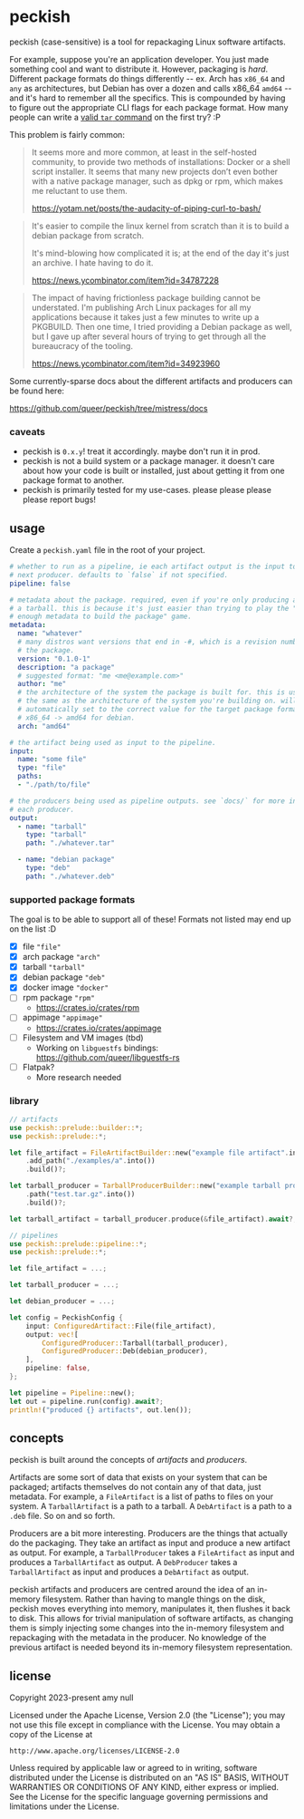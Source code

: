 # peckish

peckish (case-sensitive) is a tool for repackaging Linux software artifacts.

For example, suppose you're an application developer. You just made something
cool and want to distribute it. However, packaging is *hard*. Different package
formats do things differently -- ex. Arch has `x86_64` and `any` as architectures,
but Debian has over a dozen and calls x86_64 `amd64` -- and it's hard to
remember all the specifics. This is compounded by having to figure out the
appropriate CLI flags for each package format. How many people can write a
[valid `tar` command](https://xkcd.com/1168/) on the first try? :P

This problem is fairly common:

> It seems more and more common, at least in the self-hosted community, to provide two methods of installations: Docker or a shell script installer. It seems that many new projects don’t even bother with a native package manager, such as dpkg or rpm, which makes me reluctant to use them.
>
> https://yotam.net/posts/the-audacity-of-piping-curl-to-bash/

> It's easier to compile the linux kernel from scratch than it is to build a debian package from scratch.
>
> It's mind-blowing how complicated it is; at the end of the day it's just an archive. I hate having to do it.
>
> https://news.ycombinator.com/item?id=34787228

> The impact of having frictionless package building cannot be understated. I'm publishing Arch Linux packages for all my applications because it takes just a few minutes to write up a PKGBUILD. Then one time, I tried providing a Debian package as well, but I gave up after several hours of trying to get through all the bureaucracy of the tooling.
>
> https://news.ycombinator.com/item?id=34923960

Some currently-sparse docs about the different artifacts and producers can be
found here:

https://github.com/queer/peckish/tree/mistress/docs

### caveats

- peckish is `0.x.y`! treat it accordingly. maybe don't run it in prod.
- peckish is not a build system or a package manager. it doesn't care about how
  your code is built or installed, just about getting it from one package
  format to another.
- peckish is primarily tested for my use-cases. please please please please
  report bugs!


## usage

Create a `peckish.yaml` file in the root of your project.

```yaml
# whether to run as a pipeline, ie each artifact output is the input to the
# next producer. defaults to `false` if not specified.
pipeline: false

# metadata about the package. required, even if you're only producing a file or
# a tarball. this is because it's just easier than trying to play the "is there
# enough metadata to build the package" game.
metadata:
  name: "whatever"
  # many distros want versions that end in -#, which is a revision number for
  # the package.
  version: "0.1.0-1"
  description: "a package"
  # suggested format: "me <me@example.com>"
  author: "me"
  # the architecture of the system the package is built for. this is usually
  # the same as the architecture of the system you're building on. will be
  # automatically set to the correct value for the target package format, ex.
  # x86_64 -> amd64 for debian.
  arch: "amd64"

# the artifact being used as input to the pipeline.
input:
  name: "some file"
  type: "file"
  paths:
  - "./path/to/file"

# the producers being used as pipeline outputs. see `docs/` for more info about
# each producer.
output:
  - name: "tarball"
    type: "tarball"
    path: "./whatever.tar"

  - name: "debian package"
    type: "deb"
    path: "./whatever.deb"
```

### supported package formats

The goal is to be able to support all of these! Formats not listed may end up
on the list :D

- [x] file `"file"`
- [x] arch package `"arch"`
- [x] tarball `"tarball"`
- [x] debian package `"deb"`
- [x] docker image `"docker"`
- [ ] rpm package `"rpm"`
  - https://crates.io/crates/rpm
- [ ] appimage `"appimage"`
  - https://crates.io/crates/appimage
- [ ] Filesystem and VM images (tbd)
  - Working on `libguestfs` bindings: https://github.com/queer/libguestfs-rs
- [ ] Flatpak?
  - More research needed

### library

```rust
// artifacts
use peckish::prelude::builder::*;
use peckish::prelude::*;

let file_artifact = FileArtifactBuilder::new("example file artifact".into())
    .add_path("./examples/a".into())
    .build()?;

let tarball_producer = TarballProducerBuilder::new("example tarball producer".into())
    .path("test.tar.gz".into())
    .build()?;

let tarball_artifact = tarball_producer.produce(&file_artifact).await?;

// pipelines
use peckish::prelude::pipeline::*;
use peckish::prelude::*;

let file_artifact = ...;

let tarball_producer = ...;

let debian_producer = ...;

let config = PeckishConfig {
    input: ConfiguredArtifact::File(file_artifact),
    output: vec![
        ConfiguredProducer::Tarball(tarball_producer),
        ConfiguredProducer::Deb(debian_producer),
    ],
    pipeline: false,
};

let pipeline = Pipeline::new();
let out = pipeline.run(config).await?;
println!("produced {} artifacts", out.len());
```

## concepts

peckish is built around the concepts of *artifacts* and *producers*.

Artifacts are some sort of data that exists on your system that can be
packaged; artifacts themselves do not contain any of that data, just metadata.
For example, a `FileArtifact` is a list of paths to files on your system. A
`TarballArtifact` is a path to a tarball. A `DebArtifact` is a path to a
`.deb` file. So on and so forth.

Producers are a bit more interesting. Producers are the things that actually
do the packaging. They take an artifact as input and produce a new artifact
as output. For example, a `TarballProducer` takes a `FileArtifact` as input
and produces a `TarballArtifact` as output. A `DebProducer` takes a
`TarballArtifact` as input and produces a `DebArtifact` as output.

peckish artifacts and producers are centred around the idea of an in-memory
filesystem. Rather than having to mangle things on the disk, peckish moves
everything into memory, manipulates it, then flushes it back to disk. This
allows for trivial manipulation of software artifacts, as changing them is
simply injecting some changes into the in-memory filesystem and repackaging
with the metadata in the producer. No knowledge of the previous artifact is
needed beyond its in-memory filesystem representation.

## license

Copyright 2023-present amy null

Licensed under the Apache License, Version 2.0 (the "License");
you may not use this file except in compliance with the License.
You may obtain a copy of the License at

    http://www.apache.org/licenses/LICENSE-2.0

Unless required by applicable law or agreed to in writing, software
distributed under the License is distributed on an "AS IS" BASIS,
WITHOUT WARRANTIES OR CONDITIONS OF ANY KIND, either express or implied.
See the License for the specific language governing permissions and
limitations under the License.
